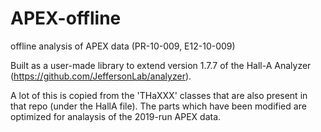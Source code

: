 # APEX-offline
offline analysis of APEX data (PR-10-009, E12-10-009)

Built as a user-made library to extend version 1.7.7 of the Hall-A Analyzer (https://github.com/JeffersonLab/analyzer). 

A lot of this is copied from the 'THaXXX' classes that are also present in that repo (under the HallA file). The parts which have been modified are optimized for analaysis of the 2019-run APEX data. 
